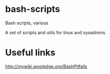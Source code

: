 # bash-scripts
Bash scripts, various


A set of scripts and utils for linux and sysadmins


# Useful links

http://mywiki.wooledge.org/BashPitfalls
